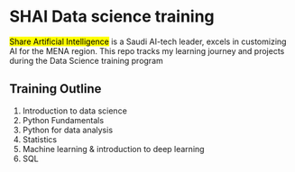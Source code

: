# SHAI Data science training 
<mark>Share Artificial Intelligence</mark> is a Saudi AI-tech leader, excels in customizing AI for the MENA region.
This repo tracks my learning journey and projects during the Data Science training program
## Training Outline
1. Introduction to data science
2. Python Fundamentals
3. Python for data analysis
4. Statistics
5. Machine learning & introduction to deep learning
6. SQL
